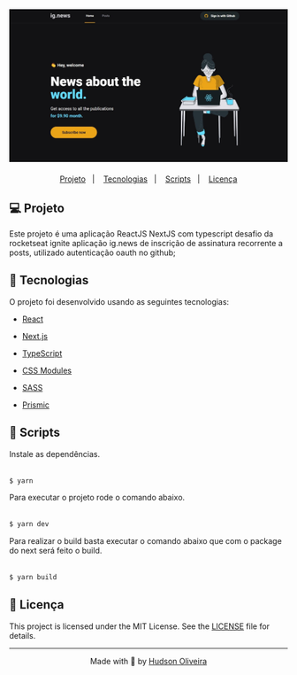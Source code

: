 
<h2  align="center">
<img  alt="cover-alt"  src=".github/preview.png" />
</h2>

  
<p  align="center">
<a  href="#-projeto">Projeto</a>&nbsp;&nbsp;&nbsp;|&nbsp;&nbsp;&nbsp;
<a  href="#-tecnologias">Tecnologias</a>&nbsp;&nbsp;&nbsp;|&nbsp;&nbsp;&nbsp;
<a  href="#-scripts">Scripts</a>&nbsp;&nbsp;&nbsp;|&nbsp;&nbsp;&nbsp;
<a  href="#-licença">Licença</a>
</p>

  

## 💻 Projeto
  

Este projeto é uma aplicação ReactJS NextJS com typescript desafio da rocketseat ignite aplicação ig.news de inscrição de assinatura recorrente a posts, utilizado autenticação oauth no github;
  

## 🧪 Tecnologias


O projeto foi desenvolvido usando as seguintes tecnologias:

  

- [React](https://reactjs.org)

- [Next.js](https://nextjs.org)

- [TypeScript](https://www.typescriptlang.org)

- [CSS Modules](https://github.com/css-modules/css-modules)

- [SASS](https://sass-lang.com)

- [Prismic](https://prismic.io/)
  

## 📝 Scripts
Instale as dependências.

```bash

$ yarn

```

  
Para executar o projeto rode o comando abaixo.

```bash

$ yarn dev

```


Para realizar o build basta executar o comando abaixo que com o package do next será feito o build.

```bash

$ yarn build

```

    

## 📝 Licença 
 

This project is licensed under the MIT License. See the [LICENSE](LICENSE.md) file for details.

  ---


<p  align="center">Made with 💜 by <a  href="https://github.com/hog099"  target="_blank">Hudson Oliveira</a></p>